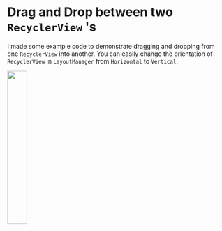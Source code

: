 # Drag and Drop between two `RecyclerView` 's

I made some example code to demonstrate dragging and dropping from one `RecyclerView` into another.
You can easily change the orientation of `RecyclerView` in `LayoutManager` from `Horizontal` to `Vertical`.

<img src="https://github.com/jkozh/DragDropTwoRecyclerViews/blob/master/art/screen.gif" width="30%"/>
